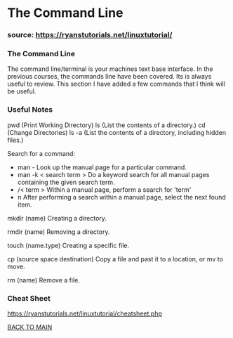 # The Command Line

### source: <https://ryanstutorials.net/linuxtutorial/>

### The Command Line

The command line/terminal is your machines text base interface. In the previous courses, the commands line have been covered. Its is always useful to review. This section I have added a few commands that I think will be useful.

### Useful Notes

pwd (Print Working Directory)
ls (List the contents of a directory.)
cd (Change Directories)
ls -a (List the contents of a directory, including hidden files.)

Search for a command:

- man -
Look up the manual page for a particular command.
- man -k  < search term >
Do a keyword search for all manual pages containing the given search term.
- /< term >
Within a manual page, perform a search for 'term'
- n
After performing a search within a manual page, select the next found item.

mkdir (name) Creating a directory.

rmdir (name) Removing a directory.

touch (name.type) Creating a specific file.

cp (source space destination) Copy a file and past it to a location, or mv to move.

rm (name) Remove a file.

### Cheat Sheet

<https://ryanstutorials.net/linuxtutorial/cheatsheet.php>

[BACK TO MAIN](./README.md)
